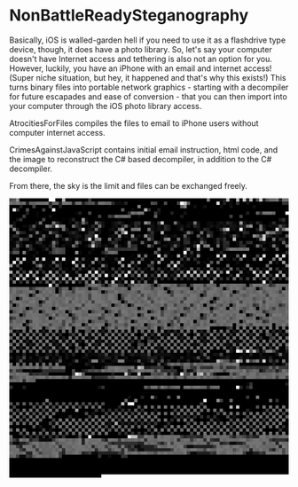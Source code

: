 # NonBattleReadySteganography
Basically, iOS is walled-garden hell if you need to use it as a flashdrive type device, though, it does have a photo library. So, let's say your computer doesn't have Internet access and tethering is also not an option for you. However, luckily, you have an iPhone with an email and internet access! (Super niche situation, but hey, it happened and that's why this exists!) This turns binary files into portable network graphics - starting with a decompiler for future escapades and ease of conversion - that you can then import into your computer through the iOS photo library access.

AtrocitiesForFiles compiles the files to email to iPhone users without computer internet access.

CrimesAgainstJavaScript contains initial email instruction, html code, and the image to reconstruct the C# based decompiler, in addition to the C# decompiler.

From there, the sky is the limit and files can be exchanged freely.

![Preview](Preview.png)
